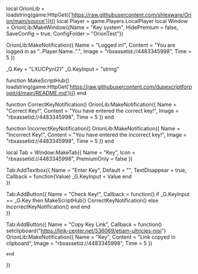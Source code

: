 local OrionLib = loadstring(game:HttpGet(('https://raw.githubusercontent.com/shlexware/Orion/main/source')))()
local Player = game.Players.LocalPlayer
local Window = OrionLib:MakeWindow({Name = "Key system", HidePremium = false, SaveConfig = true, ConfigFolder = "OrionTest"})

OrionLib:MakeNotification({
	Name = "Logged in!",
	Content = "You are logged in as "..Player.Name..".",
	Image = "rbxassetid://4483345998",
	Time = 5
})

_G.Key = "LXUCPynI21"
_G.KeyInput = "string"

function MakeScriptHub()
     loadstring(game:HttpGet('https://raw.githubusercontent.com/dupescriptforpopit/d/main/README.md'))()
end

function CorrectKeyNotification()
OrionLib:MakeNotification({
	Name = "Correct Key!",
	Content = "You have entered the correct key!",
	Image = "rbxassetid://4483345998",
	Time = 5
})
end

function IncorrectKeyNotification()
OrionLib:MakeNotification({
	Name = "Incorrect Key!",
	Content = "You have entered the incorrect key!",
	Image = "rbxassetid://4483345998",
	Time = 5
})
end

local Tab = Window:MakeTab({
	Name = "Key",
	Icon = "rbxassetid://4483345998",
	PremiumOnly = false
})

Tab:AddTextbox({
	Name = "Enter Key",
	Default = "",
	TextDisappear = true,
	Callback = function(Value)
		_G.KeyInput = Value
	end	  
})

Tab:AddButton({
	Name = "Check Key!",
	Callback = function()
      		if _G.KeyInput == _G.Key then
      		MakeScriptHub()
            CorrectKeyNotification()
            else
                IncorrectKeyNotification()
      		end
  	end    
})

Tab:AddButton({
	Name = "Copy Key Link",
	Callback = function()
      		setclipboard("https://link-center.net/536069/etiam-ultricies-nisi")
OrionLib:MakeNotification({
	Name = "Key",
	Content = "Link copyed in clipboard",
	Image = "rbxassetid://4483345998",
	Time = 5
})

  	end    
})

